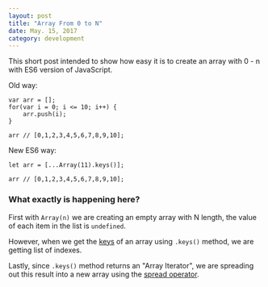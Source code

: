 ```yaml
---
layout: post
title: "Array From 0 to N"
date: May. 15, 2017
category: development
---
```


This short post intended to show how easy it is to create an array with 0 - n with ES6 version of JavaScript.

Old way:

```
var arr = [];
for(var i = 0; i <= 10; i++) {
	arr.push(i);
}

arr // [0,1,2,3,4,5,6,7,8,9,10];
```

New ES6 way:

```
let arr = [...Array(11).keys()];

arr // [0,1,2,3,4,5,6,7,8,9,10];
```

### What exactly is happening here?

First with `Array(n)` we are creating an empty array with N length, the value of each item in the list is `undefined`.

However, when we get the [keys](https://developer.mozilla.org/en-US/docs/Web/JavaScript/Reference/Global_Objects/Array/keys) of an array using `.keys()` method, we are getting list of indexes.

Lastly, since `.keys()` method returns an "Array Iterator", we are spreading out this result into a new array using the [spread operator](https://developer.mozilla.org/en-US/docs/Web/JavaScript/Reference/Operators/Spread_operator).

